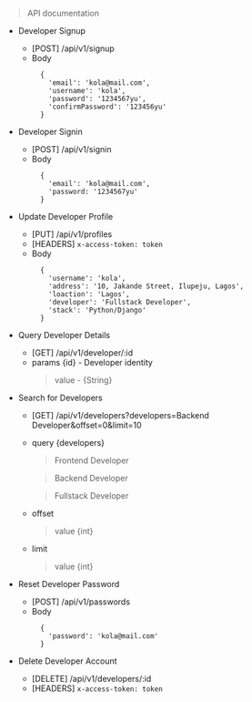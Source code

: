 > API documentation

  - Developer Signup
    - [POST] /api/v1/signup
    - Body
      ```
        {
          'email': 'kola@mail.com',
          'username': 'kola',
          'password': '1234567yu',
          'confirmPassword': '123456yu'
        }
      ```

  - Developer Signin
    - [POST] /api/v1/signin
    - Body
      ```
        {
          'email': 'kola@mail.com',
          'password: '1234567yu'
        }
      ```

  - Update Developer Profile
    - [PUT] /api/v1/profiles
    - [HEADERS] `x-access-token: token`
    - Body
      ```
        {
          'username': 'kola',
          'address': '10, Jakande Street, Ilupeju, Lagos',
          'loaction': 'Lagos',
          'developer': 'Fullstack Developer',
          'stack': 'Python/Django'
        }
      ```

  - Query Developer Details
    - [GET] /api/v1/developer/:id
    - params {id} - Developer identity
      > value - {String}


  - Search for Developers
    - [GET] /api/v1/developers?developers=Backend Developer&offset=0&limit=10
    - query {developers}
      > Frontend Developer

      > Backend Developer

      > Fullstack Developer
    - offset
      > value {int}
    - limit
      > value {int}
  
  - Reset Developer Password
    - [POST] /api/v1/passwords
    - Body
      ```
        {
          'password': 'kola@mail.com'
        }
      ```

  - Delete Developer Account
    - [DELETE] /api/v1/developers/:id
    - [HEADERS] `x-access-token: token`